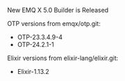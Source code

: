 New EMQ X 5.0 Builder is Released

OTP versions from emqx/otp.git:

+ OTP-23.3.4.9-4
+ OTP-24.2.1-1

Elixir versions from elixir-lang/elixir.git:

+ Elixir-1.13.2
